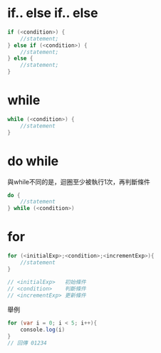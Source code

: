 # if.. else if.. else
```java
if (<condition>) {
    //statement;
} else if (<condition>) {
    //statement;
} else {
    //statement;
}
```

# while
```java
while (<condition>) {
    //statement
}
```

# do while 
與while不同的是，迴圈至少被執行1次，再判斷條件
```java
do {
    //statement
} while (<condition>)
```

# for 
```java
for (<initialExp>;<condition>;<incrementExp>){
    //statement
}

// <initialExp>   初始條件
// <condition>    判斷條件
// <incrementExp> 更新條件
```
舉例
```java
for (var i = 0; i < 5; i++){
    console.log(i)
}
// 回傳 01234
```